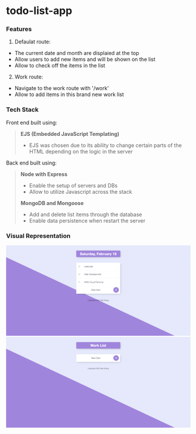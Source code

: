# todo-list-app

### Features
1. Defaulat route:
- The current date and month are displaied at the top
- Allow users to add new items and will be shown on the list
- Allow to check off the items in the list
2. Work route:
- Navigate to the work route with '/work'
- Allow to add items in this brand new work list


### Tech Stack
Front end built using:
> **EJS (Embedded JavaScript Templating)**
> - EJS was chosen due to its ability to change certain parts of the HTML depending on the logic in the server<br>


Back end built using:
> **Node with Express**
> - Enable the setup of servers and DBs
> - Allow to utilize Javascript across the stack
> 
> **MongoDB and Mongoose**
> - Add and delete list items through the database
> - Enable data persistence when restart the server


### Visual Representation
![default_route](/assets/default_route.png)
![work_route](/assets/work_route.png)
